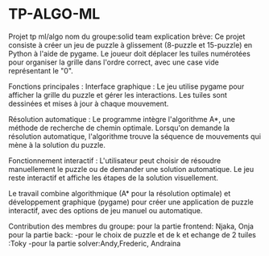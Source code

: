 # TP-ALGO-ML
Projet tp ml/algo
nom du groupe:solid team
explication brève:
  Ce projet consiste à créer un jeu de puzzle à glissement (8-puzzle et 15-puzzle) en Python à l'aide de pygame. Le joueur doit déplacer les tuiles numérotées pour organiser la grille dans l'ordre correct, avec une case vide représentant le "0".
  
  Fonctions principales :
  Interface graphique : Le jeu utilise pygame pour afficher la grille du puzzle et gérer les interactions. Les tuiles sont dessinées et mises à jour à chaque mouvement.
  
  Résolution automatique : Le programme intègre l'algorithme A*, une méthode de recherche de chemin optimale. Lorsqu'on demande la résolution automatique, l'algorithme trouve la séquence de mouvements qui mène à la solution du puzzle.
  
  Fonctionnement interactif : L'utilisateur peut choisir de résoudre manuellement le puzzle ou de demander une solution automatique. Le jeu reste interactif et affiche les étapes de la solution visuellement.
  
  
  Le travail combine algorithmique (A* pour la résolution optimale) et développement graphique (pygame) pour créer une application de puzzle interactif, avec des options de jeu manuel ou automatique.

  Contribution des membres du groupe:
  pour la partie frontend: Njaka, Onja
  pour la partie back:
    -pour le choix de puzzle et de k et echange de 2 tuiles :Toky
    -pour la partie solver:Andy,Frederic, Andraina


  

